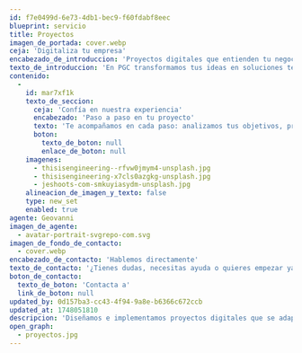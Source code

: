 ```yaml
---
id: f7e0499d-6e73-4db1-bec9-f60fdabf8eec
blueprint: servicio
title: Proyectos
imagen_de_portada: cover.webp
ceja: 'Digitaliza tu empresa'
encabezado_de_introduccion: 'Proyectos digitales que entienden tu negocio'
texto_de_introduccion: 'En PGC transformamos tus ideas en soluciones tecnológicas reales. Diseñamos e implementamos proyectos digitales que se adaptan a las necesidades específicas de tu empresa, desde el desarrollo de plataformas a medida hasta la integración de nuevas tecnologías en tus procesos.'
contenido:
  -
    id: mar7xf1k
    texto_de_seccion:
      ceja: 'Confía en nuestra experiencia'
      encabezado: 'Paso a paso en tu proyecto'
      texto: 'Te acompañamos en cada paso: analizamos tus objetivos, proponemos soluciones claras y nos aseguramos de que cada proyecto funcione como debe. Nuestro enfoque es práctico, cercano y centrado en hacer que la tecnología sea una aliada de tu crecimiento, no una complicación.'
      boton:
        texto_de_boton: null
        enlace_de_boton: null
    imagenes:
      - thisisengineering--rfvw0jmym4-unsplash.jpg
      - thisisengineering-x7cls0azgkg-unsplash.jpg
      - jeshoots-com-smkuyiasydm-unsplash.jpg
    alineacion_de_imagen_y_texto: false
    type: new_set
    enabled: true
agente: Geovanni
imagen_de_agente:
  - avatar-portrait-svgrepo-com.svg
imagen_de_fondo_de_contacto:
  - cover.webp
encabezado_de_contacto: 'Hablemos directamente'
texto_de_contacto: '¿Tienes dudas, necesitas ayuda o quieres empezar ya?Geovanni está aquí para escucharte y darte una solución clara. Un mensaje y lo resolvemos juntos.'
boton_de_contacto:
  texto_de_boton: 'Contacta a'
  link_de_boton: null
updated_by: 0d157ba3-cc43-4f94-9a8e-b6366c672ccb
updated_at: 1748051810
descripcion: 'Diseñamos e implementamos proyectos digitales que se adaptan a las necesidades específicas de tu empresa'
open_graph:
  - proyectos.jpg
---
```

